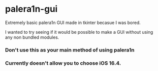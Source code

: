# palera1n-gui
Extremely basic palera1n GUI made in tkinter becasue I was bored.

I wanted to try seeing if it would be possible to make a GUI without using any non bundled modules.
### Don't use this as your main method of using palera1n
### Currently doesn't allow you to choose iOS 16.4.
